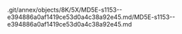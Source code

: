 .git/annex/objects/8K/5X/MD5E-s1153--e394886a0af1419ce53d0a4c38a92e45.md/MD5E-s1153--e394886a0af1419ce53d0a4c38a92e45.md